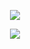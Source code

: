 <div align=center>

<img align="center" src="https://github-readme-stats.vercel.app/api?username=Coldvvater" /></p>

</div>

<p align="center"><img src="https://i.giphy.com/RThN0hOS2GO4M.gif" /></p>
